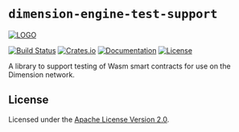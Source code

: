 # `dimension-engine-test-support`

[![LOGO](https://raw.githubusercontent.com/dimension-labs/dimension-node/master/images/dimension-association-logo-primary.svg)](https://dimension.network/)

[![Build Status](https://drone-auto-dimension-labs.dimensionlabs.io/api/badges/dimension-labs/dimension-node/status.svg?branch=dev)](http://drone-auto-dimension-labs.dimensionlabs.io/dimension-labs/dimension-node)
[![Crates.io](https://img.shields.io/crates/v/dimension-engine-test-support)](https://crates.io/crates/dimension-engine-test-support)
[![Documentation](https://docs.rs/dimension-engine-test-support/badge.svg)](https://docs.rs/dimension-engine-test-support)
[![License](https://img.shields.io/badge/license-Apache-blue)](https://github.com/dimension-labs/dimension-node/blob/master/LICENSE)

A library to support testing of Wasm smart contracts for use on the Dimension network.

## License

Licensed under the [Apache License Version 2.0](../../LICENSE).
